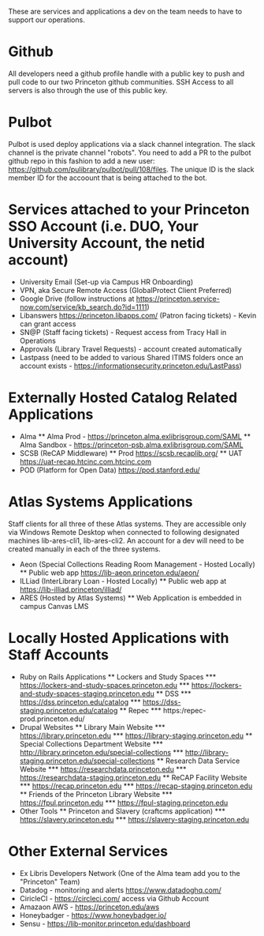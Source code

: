 These are services and applications a dev on the team needs to have to support
our operations.

# Github

All developers need a github profile handle with a public key to push and pull code to our two Princeton github communities. SSH Access to all servers is also through the use of this public key. 

# Pulbot

Pulbot is used deploy applications via a slack channel integration. The slack channel is the private channel "robots". You need to add a PR to the pulbot github repo in this fashion to add a new user: https://github.com/pulibrary/pulbot/pull/108/files. The unique ID is the slack member ID for the accoount that is being attached to the bot. 

# Services attached to your Princeton SSO Account (i.e. DUO, Your University Account, the netid account)
* University Email (Set-up via Campus HR Onboarding)
* VPN, aka Secure Remote Access (GlobalProtect Client Preferred)
* Google Drive (follow instructions at https://princeton.service-now.com/service/kb_search.do?id=1111)
* Libanswers https://princeton.libapps.com/ (Patron facing tickets) - Kevin can grant access
* SN@P (Staff facing tickets) - Request access from Tracy Hall in Operations
* Approvals (Library Travel Requests) - account created automatically
* Lastpass (need to be added to various Shared ITIMS folders once an account exists - https://informationsecurity.princeton.edu/LastPass) 

# Externally Hosted Catalog Related Applications
* Alma
** Alma Prod - https://princeton.alma.exlibrisgroup.com/SAML
** Alma Sandbox - https://princeton-psb.alma.exlibrisgroup.com/SAML
* SCSB (ReCAP Middleware)
** Prod https://scsb.recaplib.org/
** UAT https://uat-recap.htcinc.com.htcinc.com 
* POD (Platform for Open Data) https://pod.stanford.edu/

# Atlas Systems Applications

Staff clients for all three of these Atlas systems. They are accessible only via Windows Remote Desktop when connected to following designated machines lib-ares-cli1, lib-ares-cli2. An account for a dev will need to be created manually in each of the three systems. 
* Aeon (Special Collections Reading Room Management - Hosted Locally)
** Public web app https://lib-aeon.princeton.edu/aeon/
* ILLiad (InterLibrary Loan - Hosted Locally)
** Public web app at https://lib-illiad.princeton/illiad/
* ARES (Hosted by Atlas Systems)
** Web Application is embedded in campus Canvas LMS

# Locally Hosted Applications with Staff Accounts
* Ruby on Rails Applications
** Lockers and Study Spaces
*** https://lockers-and-study-spaces.princeton.edu
*** https://lockers-and-study-spaces-staging.princeton.edu
** DSS
*** https://dss.princeton.edu/catalog
*** https://dss-staging.princeton.edu/catalog
** Repec
*** https:/repec-prod.princeton.edu/
* Drupal Websites
** Library Main Website
*** https://library.princeton.edu
*** https://library-staging.princeton.edu
** Special Collections Department Website
*** http://library.princeton.edu/special-collections
*** http://library-staging.princeton.edu/special-collections
** Research Data Service Website
*** https://researchdata.princeton.edu
*** https://researchdata-staging.princeton.edu
** ReCAP Facility Website
*** https://recap.princeton.edu
*** https://recap-staging.princeton.edu
** Friends of the Princeton Library Website
*** https://fpul.princeton.edu
*** https://fpul-staging.princeton.edu
* Other Tools
** Princeton and Slavery (craftcms application)
*** https://slavery.princeton.edu
*** https://slavery-staging.princeton.edu


# Other External Services

* Ex Libris Developers Network (One of the Alma team add you to the "Princeton" Team)
* Datadog - monitoring and alerts https://www.datadoghq.com/ 
* CiricleCI - https://circleci.com/ access via Github Account 
* Amazaon AWS - https://princeton.edu/aws 
* Honeybadger - https://www.honeybadger.io/
* Sensu - https://lib-monitor.princeton.edu/dashboard 
